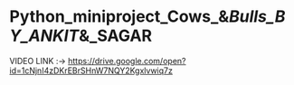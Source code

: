 # Python_miniproject_Cows_&_Bulls_BY_ANKIT_&_SAGAR

VIDEO LINK :-> 
https://drive.google.com/open?id=1cNjnI4zDKrEBrSHnW7NQY2Kgxlvwiq7z
